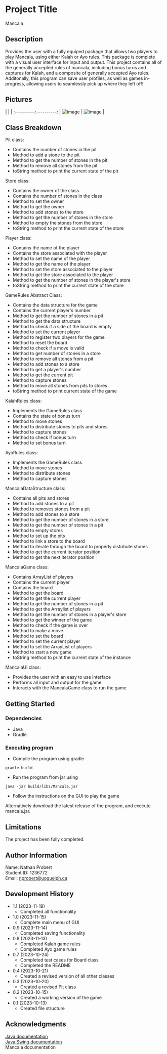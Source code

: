 # Project Title

Mancala

## Description

Provides the user with a fully equiped package that allows two players to play Mancala, using either Kalah or Ayo rules. This package is complete with a visual user interface for input and output. This project contains all of the generally accepted rules of mancala, including bonus turns and captures for Kalah, and a composite of generally accepted Ayo rules. Additonally, this program can save user profiles, as well as games in-progress, allowing users to seamlessly pick up where they left off!

## Pictures
|          |          |
:----------:----------:
| ![image](https://github.com/proby-8/mancala/assets/109328434/165167a1-91d8-44a9-b93a-bead8ff47e9a) | ![image](https://github.com/proby-8/mancala/assets/109328434/c892ed11-5bb4-4fa5-ac9f-976f416a03cf) |


## Class Breakdown
Pit class:
 - Contains the number of stones in the pit
 - Method to add a stone to the pit
 - Method to get the number of stones in the pit
 - Method to remove all stones from the pit
 - toString method to print the current state of the pit

Store class:
 - Contains the owner of the class
 - Contains the number of stones in the class
 - Method to set the owner
 - Method to get the owner
 - Method to add stones to the store
 - Method to get the number of stones in the store
 - Method to empty the stones from the store
 - toString method to print the current state of the store

Player class:
 - Contains the name of the player
 - Contains the store associated with the player
 - Method to set the name of the player
 - Method to get the name of the player
 - Method to set the store associated to the player
 - Method to get the store associated to the player
 - Method to get the number of stones in the player's store
 - toString method to print the current state of the store

GameRules Abstract Class:
 - Contains the data structure for the game
 - Contains the current player's number
 - Method to get the number of stones in a pit
 - Method to get the data structure
 - Method to check if a side of the board is empty
 - Method to set the current player
 - Method to register two players for the game
 - Method to reset the board
 - Method to check if a move is valid
 - Method to get number of stones in a store
 - Method to remove all stones from a pit
 - Method to add stones to a store
 - Method to get a player's number
 - Method to get the current pit
 - Method to capture stones
 - Method to move all stones from pits to stores
 - toString method to print current state of the game

KalahRules class:
 - Implements the GameRules class
 - Contains the state of bonus turn
 - Method to move stones
 - Method to distribute stones to pits and stores
 - Method to capture stones
 - Method to check if bonus turn
 - Method to set bonus turn

AyoRules class:
 - Implements the GameRules class
 - Method to move stones
 - Method to distribute stones
 - Method to capture stones 

MancalaDataStructure class:
 - Contains all pits and stores
 - Method to add stones to a pit
 - Method to removes stones from a pit
 - Method to add stones to a store
 - Method to get the number of stones in a store
 - Method to get the number of stones in a pit
 - Method to empty stores
 - Method to set up the pits
 - Method to link a store to the board
 - Method to iterate through the board to properly distribute stones
 - Method to get the current iterator position
 - Method to get the next iterator position

MancalaGame class:
 - Contains ArrayList of players
 - Contains the current player
 - Contains the board
 - Method to get the board
 - Method to get the current player
 - Method to get the number of stones in a pit
 - Method to get the Arraylist of players
 - Method to get the number of stones in a player's store
 - Method to get the winner of the game
 - Method to check if the game is over
 - Method to make a move
 - Method to set the board
 - Method to set the current player
 - Method to set the ArrayList of players
 - Method to start a new game
 - toString method to print the current state of the instance

 MancalaUI class:
 - Provides the user with an easy to use interface
 - Performs all input and output for the game
 - Interacts with the MancalaGame class to run the game

## Getting Started

### Dependencies

* Java
* Gradle

### Executing program

* Compile the program using gradle
```
gradle build
```
* Run the program from jar using
```
java -jar build/libs/Mancala.jar
```
* Follow the instructions on the GUI to play the game

Alternatively download the latest release of the program, and execute mancala.jar.
## Limitations

The project has been fully completed.

## Author Information

Name: Nathan Probert
<br>
Student ID: 1236772
<br>
Email: nprobert@uoguelph.ca

## Development History

* 1.1 (2023-11-19)
    * Completed all functionality
* 1.0 (2023-11-15)
    * Complete main menu of GUI
* 0.9 (2023-11-14)
    * Completed saving functionality
* 0.8 (2023-11-13)
    * Completed Kalah game rules
    * Completed Ayo game rules
* 0.7 (2023-10-24)
    * Completed test cases for Board class
    * Completed the README
* 0.4 (2023-10-21)
    * Created a revised version of all other classes
* 0.3 (2023-10-20)
    * Created a revised Pit class
* 0.2 (2023-10-15)
    * Created a working version of the game
* 0.1 (2023-10-13)
    * Created file structure

## Acknowledgments

[Java documentation](https://docs.oracle.com/en/java/javase/17/docs/api/index.html)<br>
[Java Swing documentation](https://docs.oracle.com/javase%2F7%2Fdocs%2Fapi%2F%2F/javax/swing/package-summary.html)<br>
Mancala documentation<br>
